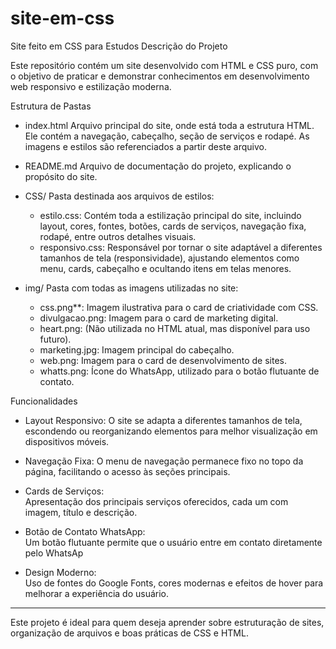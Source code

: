 # site-em-css
Site feito em CSS para Estudos
 Descrição do Projeto

Este repositório contém um site desenvolvido com HTML e CSS puro, com o objetivo de praticar e demonstrar conhecimentos em desenvolvimento web responsivo e estilização moderna.

 Estrutura de Pastas

- index.html
  Arquivo principal do site, onde está toda a estrutura HTML. Ele contém a navegação, cabeçalho, seção de serviços e rodapé. As imagens e estilos são referenciados a partir deste arquivo.

- README.md
  Arquivo de documentação do projeto, explicando o propósito do site.

- CSS/
  Pasta destinada aos arquivos de estilos:
  - estilo.css: Contém toda a estilização principal do site, incluindo layout, cores, fontes, botões, cards de serviços, navegação fixa, rodapé, entre outros detalhes visuais.
  - responsivo.css: Responsável por tornar o site adaptável a diferentes tamanhos de tela (responsividade), ajustando elementos como menu, cards, cabeçalho e ocultando itens em telas menores.

- img/
  Pasta com todas as imagens utilizadas no site:
  - css.png**: Imagem ilustrativa para o card de criatividade com CSS.
  - divulgacao.png: Imagem para o card de marketing digital.
  - heart.png: (Não utilizada no HTML atual, mas disponível para uso futuro).
  - marketing.jpg: Imagem principal do cabeçalho.
  - web.png: Imagem para o card de desenvolvimento de sites.
  - whatts.png: Ícone do WhatsApp, utilizado para o botão flutuante de contato.

 Funcionalidades

- Layout Responsivo: 
  O site se adapta a diferentes tamanhos de tela, escondendo ou reorganizando elementos para melhor visualização em dispositivos móveis.

- Navegação Fixa:
  O menu de navegação permanece fixo no topo da página, facilitando o acesso às seções principais.

- Cards de Serviços:  
  Apresentação dos principais serviços oferecidos, cada um com imagem, título e descrição.

- Botão de Contato WhatsApp:  
  Um botão flutuante permite que o usuário entre em contato diretamente pelo WhatsAp

- Design Moderno:  
  Uso de fontes do Google Fonts, cores modernas e efeitos de hover para melhorar a experiência do usuário.

---

Este projeto é ideal para quem deseja aprender sobre estruturação de sites, organização de arquivos e boas práticas de CSS e HTML.